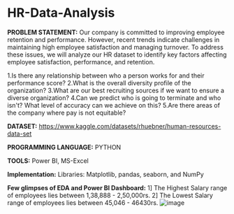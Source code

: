 # HR-Data-Analysis
**PROBLEM STATEMENT:**
Our company is committed to improving employee retention and performance. However, recent trends indicate challenges in maintaining high employee satisfaction and managing turnover. To address these issues, we will analyze our HR dataset to identify key factors affecting employee satisfaction, performance, and retention.

1.Is there any relationship between who a person works for and their performance score?
2.What is the overall diversity profile of the organization?
3.What are our best recruiting sources if we want to ensure a diverse organization?
4.Can we predict who is going to terminate and who isn't? What level of accuracy can we achieve on this?
5.Are there areas of the company where pay is not equitable?

**DATASET:**
https://www.kaggle.com/datasets/rhuebner/human-resources-data-set

**PROGRAMMING LANGUAGE:**
PYTHON

**TOOLS:**
Power BI, MS-Excel

**Implementation:**
Libraries: Matplotlib, pandas, seaborn, and NumPy

**Few glimpses of EDA and Power BI Dashboard:**
1] The Highest Salary range of employees lies between 1,38,888 - 2,50,000rs.
2] The Lowest Salary range of employees lies between 45,046 - 46430rs. 
![image](https://github.com/Vaishnavi-Gadhe/HR-Data-Analysis/assets/151201164/368575c5-81e1-4257-9415-5afd9097c638)



